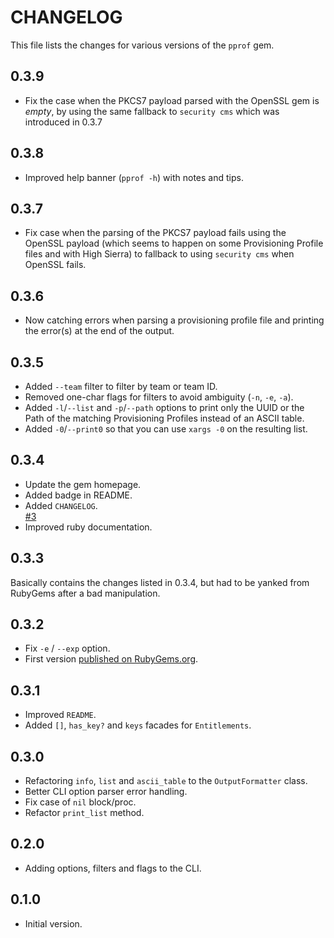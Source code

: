 # CHANGELOG

This file lists the changes for various versions of the `pprof` gem.

## 0.3.9

* Fix the case when the PKCS7 payload parsed with the OpenSSL gem is _empty_,
  by using the same fallback to `security cms` which was introduced in 0.3.7

## 0.3.8

* Improved help banner (`pprof -h`) with notes and tips.

## 0.3.7

* Fix case when the parsing of the PKCS7 payload fails using the OpenSSL payload
  (which seems to happen on some Provisioning Profile files and with High Sierra)
  to fallback to using `security cms` when OpenSSL fails.

## 0.3.6

* Now catching errors when parsing a provisioning profile file and printing the error(s) at the end of the output.

## 0.3.5

* Added `--team` filter to filter by team or team ID.
* Removed one-char flags for filters to avoid ambiguity (`-n`, `-e`, `-a`).
* Added `-l`/`--list` and  `-p`/`--path` options to print only the UUID or the Path of the matching Provisioning Profiles instead of an ASCII table.
* Added `-0`/`--print0` so that you can use `xargs -0` on the resulting list.

## 0.3.4

* Update the gem homepage.
* Added badge in README.
* Added `CHANGELOG`.  
[#3](https://github.com/AliSoftware/pprof/issues/3)
* Improved ruby documentation.

## 0.3.3

Basically contains the changes listed in 0.3.4, but had to be yanked from RubyGems after a bad manipulation.

## 0.3.2

* Fix `-e` / `--exp` option.
* First version [published on RubyGems.org](https://rubygems.org/gems/pprof).

## 0.3.1

* Improved `README`.
* Added `[]`, `has_key?` and `keys` facades for `Entitlements`.

## 0.3.0

* Refactoring `info`, `list` and `ascii_table` to the `OutputFormatter` class.
* Better CLI option parser error handling.
* Fix case of `nil` block/proc.
* Refactor `print_list` method.

## 0.2.0

* Adding options, filters and flags to the CLI.

## 0.1.0

* Initial version.
